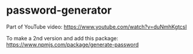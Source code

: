 # password-generator

Part of YouTube video: https://www.youtube.com/watch?v=duNmhKgtcsI

To make a 2nd version and add this package: https://www.npmjs.com/package/generate-password